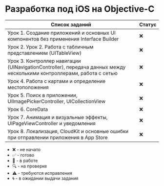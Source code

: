 # Разработка под iOS на Objective-C

| Список заданий                                                                                                         | Статус |
| ---------------------------------------------------------------------------------------------------------------------- | ------ |
| Урок 1. Создание приложений и основных UI компонентов без применения Interface Builder                                 | :x:    |
| Урок 2. Урок 2. Работа с табличным представлением (UITableView)                                                        | :x:    |
| Урок 3. Контроллер навигации (UINavigationController), передача данных между несколькими контроллерами, работа с сетью | :x:    |
| Урок 4. Работа с картами и определение местоположения                                                                  | :x:    |
| Урок 5. Поиск в приложении, UIImagePickerController, UICollectionView                                                  | :x:    |
| Урок 6. CoreData                                                                                                       | :x:    |
| Урок 7. Анимация и визуальные эффекты, UIPageViewController и уведомления                                              | :x:    |
| Урок 8. Локализация, CloudKit и основные ошибки при отправлении приложения в App Store                                 | :x:    |

-   :x: - не начато
-   :white_check_mark: - готово
-   :memo: - в работе
-   :mag: - на проверке
-   :warning: - требуются исправления
-   :cyclone: - в ожидании выдачи задания
